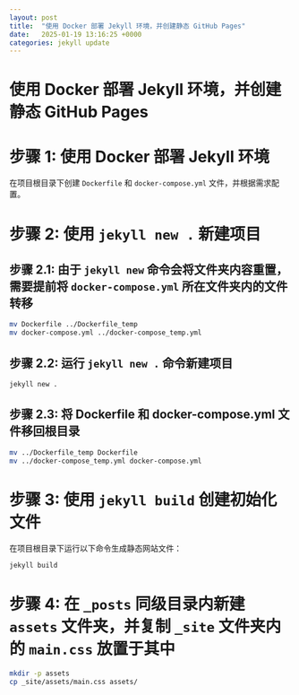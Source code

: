 ```yaml
---
layout: post
title:  "使用 Docker 部署 Jekyll 环境，并创建静态 GitHub Pages"
date:   2025-01-19 13:16:25 +0000
categories: jekyll update
---
```



# 使用 Docker 部署 Jekyll 环境，并创建静态 GitHub Pages

# 步骤 1: 使用 Docker 部署 Jekyll 环境
在项目根目录下创建 `Dockerfile` 和 `docker-compose.yml` 文件，并根据需求配置。

# 步骤 2: 使用 `jekyll new .` 新建项目

## 步骤 2.1: 由于 `jekyll new` 命令会将文件夹内容重置，需要提前将 `docker-compose.yml` 所在文件夹内的文件转移

```bash
mv Dockerfile ../Dockerfile_temp
mv docker-compose.yml ../docker-compose_temp.yml
```

## 步骤 2.2: 运行 `jekyll new .` 命令新建项目

```bash
jekyll new .
```

## 步骤 2.3: 将 Dockerfile 和 docker-compose.yml 文件移回根目录

```bash
mv ../Dockerfile_temp Dockerfile
mv ../docker-compose_temp.yml docker-compose.yml
```

# 步骤 3: 使用 `jekyll build` 创建初始化文件

在项目根目录下运行以下命令生成静态网站文件：

```bash
jekyll build
```

# 步骤 4: 在 `_posts` 同级目录内新建 `assets` 文件夹，并复制 `_site` 文件夹内的 `main.css` 放置于其中

```bash
mkdir -p assets
cp _site/assets/main.css assets/
```
